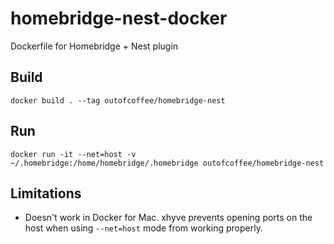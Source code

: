 # homebridge-nest-docker

Dockerfile for Homebridge + Nest plugin

## Build

    docker build . --tag outofcoffee/homebridge-nest

## Run

    docker run -it --net=host -v ~/.homebridge:/home/homebridge/.homebridge outofcoffee/homebridge-nest

## Limitations

- Doesn't work in Docker for Mac. xhyve prevents opening ports on the host when using `--net=host` mode from working properly.
